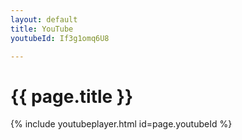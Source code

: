 ```yaml
---
layout: default
title: YouTube
youtubeId: If3g1omq6U8

---
```


# {{ page.title }}

{% include youtubeplayer.html id=page.youtubeId %}
